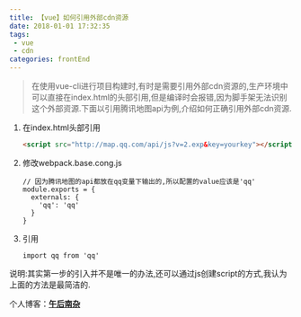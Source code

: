 ```yaml
---
title: 【vue】如何引用外部cdn资源  
date: 2018-01-01 17:32:35   
tags:
 - vue
 - cdn          
categories: frontEnd
---
```


> 在使用vue-cli进行项目构建时,有时是需要引用外部cdn资源的,生产环境中可以直接在index.html的头部引用,但是编译时会报错,因为脚手架无法识别这个外部资源.下面以引用腾讯地图api为例,介绍如何正确引用外部cdn资源.

<!-- more -->

1. 在index.html头部引用
    ```html
    <script src="http://map.qq.com/api/js?v=2.exp&key=yourkey"></script>
    ```
2. 修改webpack.base.cong.js
    ```ecmascript 6
    // 因为腾讯地图的api都放在qq变量下输出的,所以配置的value应该是'qq'
    module.exports = {
      externals: {
        'qq': 'qq'
      }
    }
    ```
3. 引用
    ```ecmascript 6
    import qq from 'qq'
    ```

说明:其实第一步的引入并不是唯一的办法,还可以通过js创建script的方式,我认为上面的方法是最简洁的.   

个人博客：[**午后南杂**](http://blog.recoluan.com) 